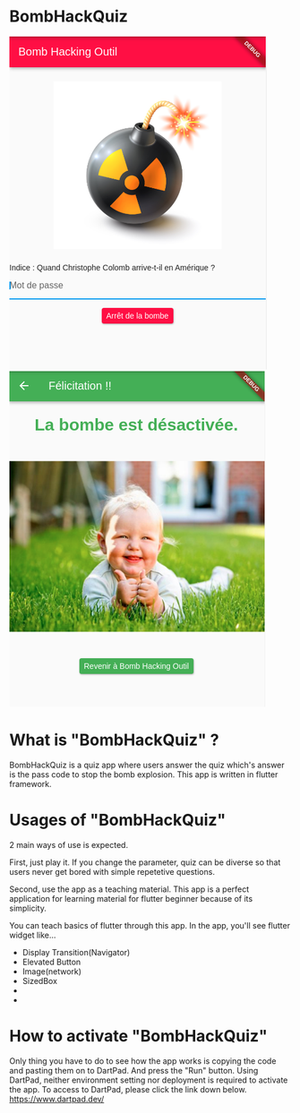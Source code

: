 # BombHackQuiz
![alt text](https://github.com/Koki-Chance/BombHackQuiz/blob/main/images/Screenshot%20from%202021-01-04%2021-44-43.png)
![alt text](https://github.com/Koki-Chance/BombHackQuiz/blob/main/images/Screenshot%20from%202021-01-04%2021-45-12.png)

# What is "BombHackQuiz" ?
BombHackQuiz is a quiz app where users answer the quiz which's answer is the pass code to stop the bomb explosion. This app is written in flutter framework.

# Usages of "BombHackQuiz"
2 main ways of use is expected. 

First, just play it. If you change the parameter, quiz can be diverse so that users never get bored with simple repetetive questions. 

Second, use the app as a teaching material. This app is a perfect application for learning material for flutter beginner because of its simplicity. 

You can teach basics of flutter through this app. 
In the app, you'll see flutter widget like...
- Display Transition(Navigator)
- Elevated Button
- Image(network)
- SizedBox
- 
- 

# How to activate "BombHackQuiz"
Only thing you have to do to see how the app works is copying the code and pasting them on to DartPad. And press the "Run" button. Using DartPad, neither environment setting nor deployment is required to activate the app.
To access to DartPad, please click the link down below. 
https://www.dartpad.dev/

# 



